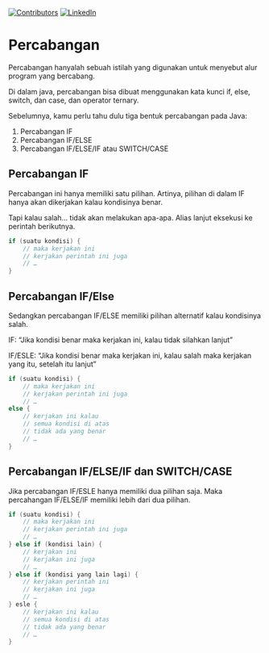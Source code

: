 [![Contributors][contributors-shield]][contributors-url]
[![LinkedIn][linkedin-shield]][linkedin-url]

# Percabangan

Percabangan hanyalah sebuah istilah yang digunakan untuk menyebut alur program
yang bercabang.

Di dalam java, percabangan bisa dibuat menggunakan kata kunci if, else, switch, dan case, dan operator
ternary.

Sebelumnya, kamu perlu tahu dulu tiga bentuk percabangan pada Java:

1. Percabangan IF
2. Percabangan IF/ELSE
3. Percabangan IF/ELSE/IF atau SWITCH/CASE

## Percabangan IF
Percabangan ini hanya memiliki satu pilihan. Artinya, pilihan di dalam IF hanya
akan dikerjakan kalau kondisinya benar.

Tapi kalau salah… tidak akan melakukan apa-apa. Alias lanjut eksekusi ke
perintah berikutnya.

```java
if (suatu kondisi) {
    // maka kerjakan ini
    // kerjakan perintah ini juga
    // …
}
```

## Percabangan IF/Else
Sedangkan percabangan IF/ELSE memiliki pilihan alternatif kalau kondisinya salah.

IF: “Jika kondisi benar maka kerjakan ini, kalau tidak silahkan lanjut”

IF/ESLE: “Jika kondisi benar maka kerjakan ini, kalau salah maka kerjakan yang
itu, setelah itu lanjut”

```java
if (suatu kondisi) {
    // maka kerjakan ini
    // kerjakan perintah ini juga
    // …
else {
    // kerjakan ini kalau
    // semua kondisi di atas
    // tidak ada yang benar
    // …
}
```

## Percabangan IF/ELSE/IF dan SWITCH/CASE

Jika percabangan IF/ESLE hanya memiliki dua pilihan saja. Maka percahangan
IF/ELSE/IF memiliki lebih dari dua pilihan.

```java
if (suatu kondisi) {
    // maka kerjakan ini
    // kerjakan perintah ini juga
    // …
} else if (kondisi lain) {
    // kerjakan ini
    // kerjakan ini juga
    // …
} else if (kondisi yang lain lagi) {
    // kerjakan perintah ini
    // kerjakan ini juga
    // …
} esle {
    // kerjakan ini kalau
    // semua kondisi di atas
    // tidak ada yang benar
    // …
}
```
[contributors-shield]: https://img.shields.io/github/contributors/arridhow/web-resume.svg?style=for-the-badge
[contributors-url]: https://github.com/arridhow/web-resume/graphs/contributors
[linkedin-shield]: https://img.shields.io/badge/-LinkedIn-black.svg?style=for-the-badge&logo=linkedin&colorB=555
[linkedin-url]: https://linkedin.com/in/arridhopradana
